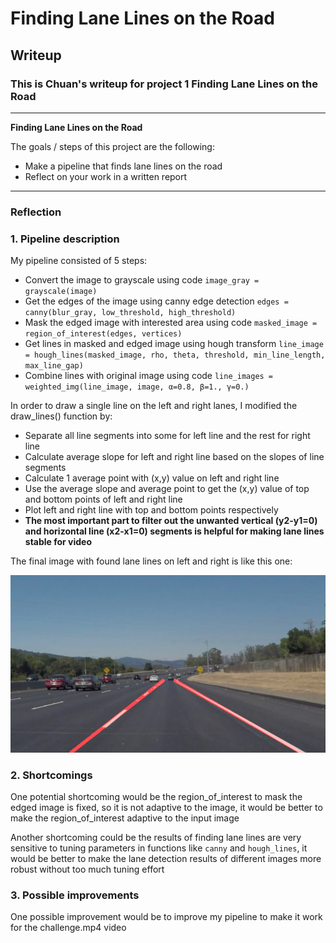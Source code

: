 # **Finding Lane Lines on the Road** 

## Writeup

### This is Chuan's writeup for project 1 **Finding Lane Lines on the Road**

---

**Finding Lane Lines on the Road**

The goals / steps of this project are the following:
* Make a pipeline that finds lane lines on the road
* Reflect on your work in a written report


[//]: # (Image References)

[image1]: ./test_images_output/output_solidWhiteCurve.jpg "FinalOutput"

---

### Reflection

### 1. Pipeline description

My pipeline consisted of 5 steps:

- Convert the image to grayscale using code `image_gray = grayscale(image)`
- Get the edges of the image using canny edge detection `edges = canny(blur_gray, low_threshold, high_threshold)`
- Mask the edged image with interested area using code `masked_image = region_of_interest(edges, vertices)`
- Get lines in masked and edged image using hough transform `line_image = hough_lines(masked_image, rho, theta, threshold, min_line_length, max_line_gap)`
- Combine lines with original image using code `line_images = weighted_img(line_image, image, α=0.8, β=1., γ=0.)`

In order to draw a single line on the left and right lanes, I modified the draw_lines() function by:

- Separate all line segments into some for left line and the rest for right line
- Calculate average slope for left and right line based on the slopes of line segments
- Calculate 1 average point with (x,y) value on left and right line
- Use the average slope and average point to get the (x,y) value of top and bottom points of left and right line
- Plot left and right line with top and bottom points respectively
- **The most important part to filter out the unwanted vertical (y2-y1=0) and horizontal line (x2-x1=0) segments is helpful for making lane lines stable for video**

The final image with found lane lines on left and right is like this one:

![alt text][image1]


### 2. Shortcomings


One potential shortcoming would be the region_of_interest to mask the edged image is fixed, so it is not adaptive to the image, it would be better to make the region_of_interest adaptive to the input image

Another shortcoming could be the results of finding lane lines are very sensitive to tuning parameters in functions like `canny` and `hough_lines`, it would be better to make the lane detection results of different images more robust without too much tuning effort


### 3. Possible improvements

One possible improvement would be to improve my pipeline to make it work for the challenge.mp4 video
